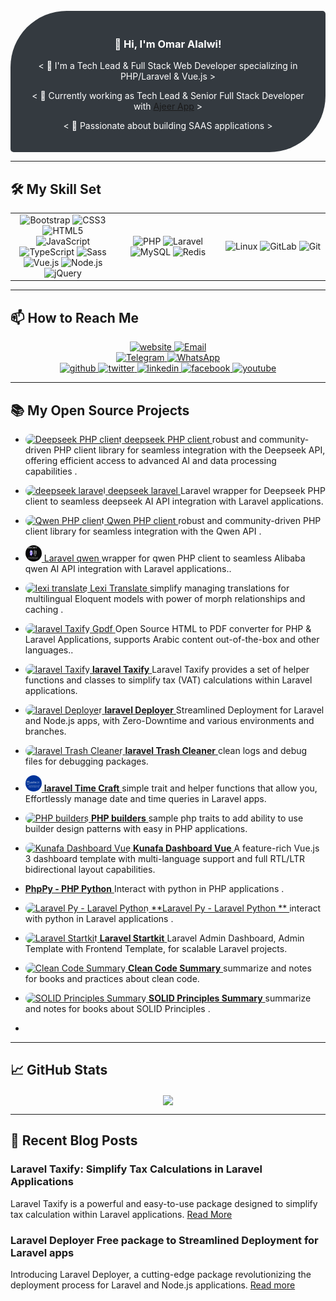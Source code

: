 <br />
<div align="center" style="background-color: #343a40; color:#ffffff; padding: 20px; border-radius: 90px 5px;">

[//]: # (<img src="https://avatars.githubusercontent.com/u/25439498?v=4" align="center" height="300" width="300" style="border-radius: 50%; margin-bottom: 10px;"/>)

### 👋 Hi, I'm Omar Alalwi!

&lt;  🌱 I'm a Tech Lead & Full Stack Web Developer specializing in PHP/Laravel & Vue.js &gt;

&lt; 🔭 Currently working as Tech Lead & Senior Full Stack Developer with [Ajeer App](https://www.iajeer.com) &gt;

&lt; 🌱 Passionate about building SAAS applications &gt;

</div>

---

## 🛠️ My Skill Set

<table>
 <tr>
    <td align="center" width="33%">
      <img src="https://profilinator.rishav.dev/skills-assets/bootstrap-plain.svg" alt="Bootstrap" height="50" />
      <img src="https://profilinator.rishav.dev/skills-assets/css3-original-wordmark.svg" alt="CSS3" height="50" />
      <img src="https://profilinator.rishav.dev/skills-assets/html5-original-wordmark.svg" alt="HTML5" height="50" />
      <img src="https://profilinator.rishav.dev/skills-assets/javascript-original.svg" alt="JavaScript" height="50" />
      <img src="https://profilinator.rishav.dev/skills-assets/typescript-original.svg" alt="TypeScript" height="50" />
      <img src="https://profilinator.rishav.dev/skills-assets/sass-original.svg" alt="Sass" height="50" />
      <img src="https://profilinator.rishav.dev/skills-assets/vuejs-original-wordmark.svg" alt="Vue.js" height="50" />
      <img src="https://profilinator.rishav.dev/skills-assets/nodejs-original-wordmark.svg" alt="Node.js" height="50" />
      <img src="https://profilinator.rishav.dev/skills-assets/jquery.png" alt="jQuery" height="50" />
    </td>
    <td align="center" width="33%">
      <img src="https://profilinator.rishav.dev/skills-assets/php-original.svg" alt="PHP" height="50" />
      <img src="https://profilinator.rishav.dev/skills-assets/laravel-plain-wordmark.svg" alt="Laravel" height="50" />
      <img src="https://profilinator.rishav.dev/skills-assets/mysql-original-wordmark.svg" alt="MySQL" height="50" />
      <img src="https://profilinator.rishav.dev/skills-assets/redis-original-wordmark.svg" alt="Redis" height="50" />
    </td>
    <td align="center" width="33%">
      <img src="https://profilinator.rishav.dev/skills-assets/linux-original.svg" alt="Linux" height="50" />
      <img src="https://profilinator.rishav.dev/skills-assets/gitlab.svg" alt="GitLab" height="50" />
      <img src="https://profilinator.rishav.dev/skills-assets/git-scm-icon.svg" alt="Git" height="50" />
    </td>
 </tr>
</table>

---

## 📫 How to Reach Me

<div align="center">
 <a href="https://omaralalwi.info" target="_blank">
    <img src="https://img.shields.io/badge/website-omaralalwi.info-blue?style=for-the-badge&logo=html5&logoColor=white" alt="website" />
 </a>
 <a href="mailto:omaralwi2010@gmail.com" target="_blank">
    <img src="https://img.shields.io/badge/email-omaralwi2010@gmail.com-blue?style=for-the-badge&logo=gmail&logoColor=white" alt="Email" />
 </a>
<br />
 <a href="https://t.me/Omaralalwi" target="_blank">
    <img src="https://img.shields.io/badge/Telegram-Omaralalwi-blue?style=for-the-badge&logo=telegram&logoColor=white" alt="Telegram" />
 </a>
 <a href="https://wa.me/00967770902927" target="_blank">
    <img src="https://img.shields.io/badge/WhatsApp-00967770902927-green?style=for-the-badge&logo=whatsapp&logoColor=white" alt="WhatsApp" />
 </a>
<br />
 <a href="https://github.com/omaralalwi" target="_blank">
    <img src="https://img.shields.io/badge/github-%2324292e.svg?&style=for-the-badge&logo=github&logoColor=white" alt="github" />
 </a>
 <a href="https://twitter.com/omaralalwi2013" target="_blank">
    <img src="https://img.shields.io/badge/twitter-%2300acee.svg?&style=for-the-badge&logo=twitter&logoColor=white" alt="twitter" />
 </a>
 <a href="https://linkedin.com/in/omaralalwi" target="_blank">
    <img src="https://img.shields.io/badge/linkedin-%231E77B5.svg?&style=for-the-badge&logo=linkedin&logoColor=white" alt="linkedin" />
 </a>
 <a href="https://www.facebook.com/omar.alalwi.52" target="_blank">
    <img src="https://img.shields.io/badge/facebook-%232E87FB.svg?&style=for-the-badge&logo=facebook&logoColor=white" alt="facebook" />
 </a>
 <a href="https://www.youtube.com/user/OmarAlalwi" target="_blank">
    <img src="https://img.shields.io/badge/youtube-%23EE4831.svg?&style=for-the-badge&logo=youtube&logoColor=white" alt="youtube" />
 </a>
</div>

---

## 📚 My Open Source Projects

- <a href="https://github.com/deepseek-php/deepseek-php-client"><img src="https://avatars.githubusercontent.com/u/193405629?s=200&v=4" width="26" height="26" style="border-radius:13px;" alt="Deepseek PHP client" /> deepseek PHP client </a> robust and community-driven PHP client library for seamless integration with the Deepseek API, offering efficient access to advanced AI and data processing capabilities .

- <a href="https://github.com/deepseek-php/deepseek-laravel"><img src="https://github.com/deepseek-php/deepseek-laravel/blob/master/public/images/laravel%20deepseek%20ai%20banner.jpg?raw=true" width="26" height="26" style="border-radius:13px;" alt="deepseek laravel" /> deepseek laravel </a> Laravel wrapper for Deepseek PHP client to seamless deepseek AI API integration with Laravel applications.

- <a href="https://github.com/qwen-php/qwen-php-client"><img src="https://avatars.githubusercontent.com/u/197095442?s=200&v=4" width="26" height="26" style="border-radius:13px;" alt="Qwen PHP client" /> Qwen PHP client </a> robust and community-driven PHP client library for seamless integration with the Qwen API .

- <a href="https://github.com/qwen-php/qwen-laravel"><img src="https://github.com/qwen-php/qwen-laravel/blob/master/public/images/laravel%20qwen%20ai%20banner.jpg?raw=true" width="26" height="26" style="border-radius:13px;" alt="qwen laravel" /> Laravel qwen </a> wrapper for qwen PHP client to seamless Alibaba qwen AI API integration with Laravel applications..

- <a href="https://github.com/omaralalwi/lexi-translate"><img src="https://raw.githubusercontent.com/omaralalwi/lexi-translate/master/public/images/lexi-translate-banner.jpg" width="26" height="26" style="border-radius:13px;" alt="lexi translate" /> Lexi Translate </a> simplify managing translations for multilingual Eloquent models with power of morph relationships and caching .
  
- <a href="https://github.com/omaralalwi/Gpdf"><img src="https://raw.githubusercontent.com/omaralalwi/Gpdf/master/public/images/gpdf-banner-bg.jpg" width="26" height="26" style="border-radius:13px;" alt="laravel Taxify" /> Gpdf </a> Open Source HTML to PDF converter for PHP & Laravel Applications, supports Arabic content out-of-the-box and other languages..

- <a href="https://github.com/omaralalwi/laravel-taxify"><img src="https://raw.githubusercontent.com/omaralalwi/laravel-taxify/master/public/images/taxify.jpg" width="26" height="26" style="border-radius:13px;" alt="laravel Taxify" /> **laravel Taxify** </a> Laravel Taxify provides a set of helper functions and classes to simplify tax (VAT) calculations within Laravel applications.

- <a href="https://github.com/omaralalwi/laravel-deployer"><img src="https://raw.githubusercontent.com/omaralalwi/laravel-deployer/master/public/images/deployer.jpg" width="26" height="26" style="border-radius:13px;" alt="laravel Deployer" /> **laravel Deployer** </a> Streamlined Deployment for Laravel and Node.js apps, with Zero-Downtime and various environments and branches.

- <a href="https://github.com/omaralalwi/laravel-trash-cleaner"><img src="https://raw.githubusercontent.com/omaralalwi/laravel-trash-cleaner/master/public/images/laravel-trash-cleaner.jpg" width="26" height="26" style="border-radius:13px;" alt="laravel Trash Cleaner" /> **laravel Trash Cleaner** </a>clean logs and debug files for debugging packages.

- <a href="https://github.com/omaralalwi/laravel-time-craft"><img src="https://raw.githubusercontent.com/omaralalwi/laravel-time-craft/master/public/images/laravel-time-craft.jpg" width="26" height="26" style="border-radius:13px;" alt="laravel Trash Cleaner" /> **laravel Time Craft** </a>simple trait and helper functions that allow you, Effortlessly manage date and time queries in Laravel apps.

- <a href="https://github.com/omaralalwi/php-builders"><img src="https://repository-images.githubusercontent.com/917404875/c5fbf4c9-d41f-44c6-afc6-0d66cf7f4c4f" width="26" height="26" style="border-radius:13px;" alt="PHP builders" /> **PHP builders** </a>sample php traits to add ability to use builder design patterns with easy in PHP applications.

 - <a href="https://github.com/kunafaPlus/kunafa-dashboard-vue"><img src="https://github.com/kunafaPlus/kunafa-dashboard-vue/raw/master/public/screenshots/Home-LTR.png" width="26" height="26" style="border-radius:13px;" alt="Kunafa Dashboard Vue" /> **Kunafa Dashboard Vue** </a>  A feature-rich Vue.js 3 dashboard template with multi-language support and full RTL/LTR bidirectional layout capabilities.

- <a href="https://github.com/omaralalwi/php-py" width="26" height="26" style="border-radius:13px;" alt="PhpPy - PHP Python" /> **PhpPy - PHP Python** </a> Interact with python in PHP applications .

- <a href="https://github.com/omaralalwi/laravel-py"><img src="https://avatars.githubusercontent.com/u/25439498?v=4" width="26" height="26" style="border-radius:13px;" alt="Laravel Py - Laravel Python " /> **Laravel Py - Laravel Python ** </a>  interact with python in Laravel applications .

- <a href="https://github.com/omaralalwi/laravel-startkit"><img src="https://raw.githubusercontent.com/omaralalwi/laravel-startkit/master/public/screenshots/backend-rtl.png" width="26" height="26" style="border-radius:13px;" alt="Laravel Startkit" /> **Laravel Startkit** </a>  Laravel Admin Dashboard, Admin Template with Frontend Template, for scalable Laravel projects.

- <a href="https://github.com/omaralalwi/clean-code-summary"><img src="https://avatars.githubusercontent.com/u/25439498?v=" width="26" height="26" style="border-radius:13px;" alt="Clean Code Summary" /> **Clean Code Summary** </a> summarize and notes for books and practices about clean code.

- <a href="https://github.com/omaralalwi/solid-principles-summary"><img src="https://avatars.githubusercontent.com/u/25439498?v=4" width="26" height="26" style="border-radius:13px;" alt="SOLID Principles Summary" /> **SOLID Principles Summary** </a>  summarize and notes for books about SOLID Principles .
- 
---

## 📈 GitHub Stats

<div align="center">
 <img src="https://github-readme-stats.vercel.app/api?username=omaralalwi&show_icons=true&count_private=true&hide_border=true" align="center" />
</div>

---

## 📝 Recent Blog Posts

### Laravel Taxify: Simplify Tax Calculations in Laravel Applications
Laravel Taxify is a powerful and easy-to-use package designed to simplify tax calculation within Laravel applications. [Read More](https://digitalwiki.info/posts/taxify-package)

### Laravel Deployer Free package to Streamlined Deployment for Laravel apps
Introducing Laravel Deployer, a cutting-edge package revolutionizing the deployment process for Laravel and Node.js applications. [Read more](https://digitalwiki.info/posts/laravel-deployer)
